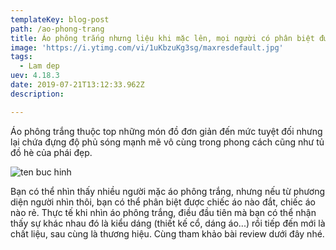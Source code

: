 ```yaml
---
templateKey: blog-post
path: /ao-phong-trang
title: Áo phông trắng nhưng liệu khi mặc lên, mọi người có phân biệt được cái nào đắt cái nào rẻ 
image: 'https://i.ytimg.com/vi/1uKbzuKg3sg/maxresdefault.jpg' 
tags:
  - Lam dep
uev: 4.18.3
date: 2019-07-21T13:12:33.962Z
description:

---
```



Áo phông trắng thuộc top những món đồ đơn giản đến mức tuyệt đối nhưng lại chứa đựng độ phủ sóng mạnh mẽ vô cùng trong phong cách cũng như tủ đồ hè của phái đẹp. 

![ten buc hinh](https://vnreview.vn/image/18/41/17/1841172.jpg "ten buc hinh")


Bạn có thể nhìn thấy nhiều người mặc áo phông trắng, nhưng nếu từ phương diện người nhìn thôi, bạn có thể phân biệt được chiếc áo nào đắt, chiếc áo nào rẻ. Thực tế khi nhìn áo phông trắng, điều đầu tiên mà bạn có thể nhận thấy sự khác nhau đó là kiểu dáng (thiết kế cổ, dáng áo...) rồi tiếp đến mới là chất liệu, sau cùng là thương hiệu. Cùng tham khảo bài review dưới đây nhé.